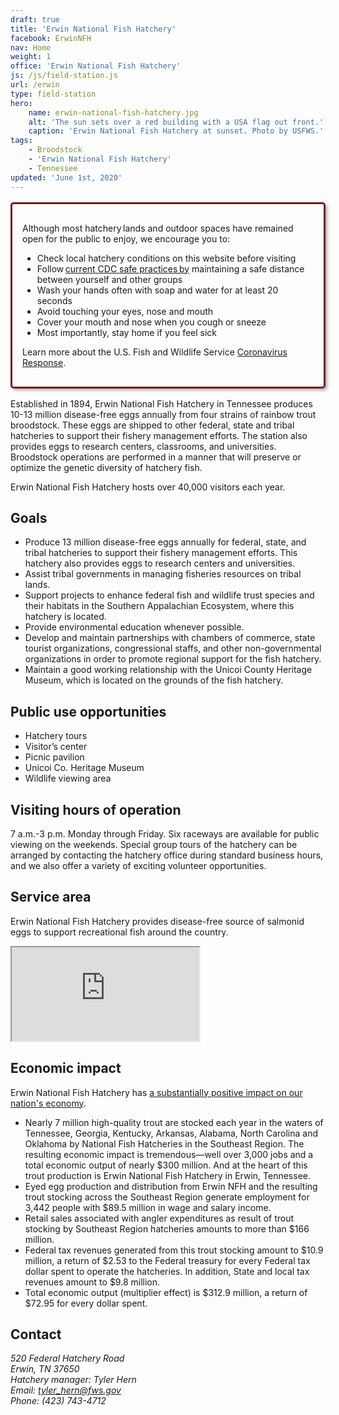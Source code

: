 ```yaml
---
draft: true
title: 'Erwin National Fish Hatchery'
facebook: ErwinNFH
nav: Home
weight: 1
office: 'Erwin National Fish Hatchery'
js: /js/field-station.js
url: /erwin
type: field-station
hero:
    name: erwin-national-fish-hatchery.jpg
    alt: 'The sun sets over a red building with a USA flag out front.'
    caption: 'Erwin National Fish Hatchery at sunset. Photo by USFWS.'
tags:
    - Broodstock
    - 'Erwin National Fish Hatchery'
    - Tennessee
updated: 'June 1st, 2020'
---
```


<div style="border: 3px solid #721c24; border-radius: 5px; box-shadow: 3px 3px 5px rgba(0,0,0,0.3); padding: 1rem; margin: 1rem 0;">
    <p>Although most hatchery lands and outdoor spaces have remained open for the public to enjoy, we encourage you to:</p>
    <ul>
        <li>Check local hatchery conditions on this website before visiting</li>
        <li>Follow <a href="https://www.cdc.gov/coronavirus/2019-ncov/daily-life-coping/visitors.html">current CDC safe practices by</a> maintaining a safe distance between yourself and other groups</li>
        <li>Wash your hands often with soap and water for at least 20 seconds</li>
        <li>Avoid touching your eyes, nose and mouth</li>
        <li>Cover your mouth and nose when you cough or sneeze</li>
        <li>Most importantly, stay home if you feel sick</li>
    </ul>
    <p>Learn more about the U.S. Fish and Wildlife Service <a href="https://fws.gov/home/public-health-update.html">Coronavirus Response</a>.</p>
</div>

Established in 1894, Erwin National Fish Hatchery in Tennessee produces 10-13 million disease-free eggs annually from four strains of rainbow trout broodstock. These eggs are shipped to other federal, state and tribal hatcheries to support their fishery management efforts. The station also provides eggs to research centers, classrooms, and universities.  Broodstock operations are performed in a manner that will preserve or optimize the genetic diversity of hatchery fish.

Erwin National Fish Hatchery hosts over 40,000 visitors each year.

## Goals

- Produce 13 million disease-free eggs annually for federal, state, and tribal hatcheries to support their fishery management efforts. This hatchery also provides eggs to research centers and universities.
- Assist tribal governments in managing fisheries resources on tribal lands.
- Support projects to enhance federal fish and wildlife trust species and their habitats in the Southern Appalachian Ecosystem, where this hatchery is located.
- Provide environmental education whenever possible.
- Develop and maintain partnerships with chambers of commerce, state tourist organizations, congressional staffs, and other non-governmental organizations in order to promote regional support for the fish hatchery.
- Maintain a good working relationship with the Unicoi County Heritage Museum, which is located on the grounds of the fish hatchery.

## Public use opportunities

- Hatchery tours
- Visitor’s center
- Picnic pavilion
- Unicoi Co. Heritage Museum
- Wildlife viewing area

## Visiting hours of operation

7 a.m.-3 p.m. Monday through Friday. Six raceways are available for public viewing on the weekends. Special group tours of the hatchery can be arranged by contacting the hatchery office during standard business hours, and we also offer a variety of exciting volunteer opportunities.

## Service area

Erwin National Fish Hatchery provides disease-free source of salmonid eggs to support recreational fish around the country.

<iframe src="https://usfws.github.io/southeast-mega-map/?state=Tennessee" class="state-map" title="Find a local field station"></iframe>

## Economic impact

Erwin National Fish Hatchery has [a substantially positive impact on our nation's economy](/pdf/report/erwin-national-fish-hatchery-economic-report.pdf).

- Nearly 7 million high-quality trout are stocked each year in the waters of Tennessee, Georgia, Kentucky, Arkansas, Alabama, North Carolina and Oklahoma by National Fish Hatcheries in the Southeast Region. The resulting economic impact is tremendous—well over 3,000 jobs and a total economic output of nearly $300 million. And at the heart of this trout production is Erwin National Fish Hatchery in Erwin, Tennessee.
- Eyed egg production and distribution from Erwin NFH and the resulting trout stocking across the Southeast Region generate employment for 3,442 people with $89.5 million in wage and salary income.
- Retail sales associated with angler expenditures as result of trout stocking by Southeast Region hatcheries amounts to more than $166 million.
- Federal tax revenues generated from this trout stocking amount to $10.9 million, a return of $2.53 to the Federal treasury for every Federal tax dollar spent to operate the hatcheries. In addition, State and local tax revenues amount to $9.8 million.
- Total economic output (multiplier effect) is $312.9 million, a return of $72.95 for every dollar spent.

## Contact

<address>
  520 Federal Hatchery Road <br>
  Erwin, TN 37650 <br>
  Hatchery manager: Tyler Hern <br>
  Email: <a href="mailto:tyler_hern@fws.gov">tyler_hern@fws.gov</a> <br>
  Phone: (423) 743-4712
</address>